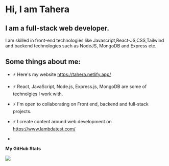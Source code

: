 Hi, I am Tahera
=======================

I am a full-stack web developer.
----------------------------

I am skilled in front-end technologies like Javascript,React-JS,CSS,Tailwind and backend technologies such as NodeJS, MongoDB and Express etc. 

## Some things about me:

* ⚡ Here's my website https://tahera.netlify.app/

* ⚡ React, JavaScript, Node.js, Express.js, MongoDB are some of technolgies I work with.

* ⚡ I'm open to collaborating on Front end, backend and full-stack projects.
 
* ⚡  I create content around web development on https://www.lambdatest.com/

*





<b>My GitHub Stats</b>

<a href="http://www.github.com/Undisclosed64"><img src="https://github-readme-streak-stats.herokuapp.com/?user=Undisclosed64&stroke=ffffff&background=1c1917&ring=0891b2&fire=0891b2&currStreakNum=ffffff&currStreakLabel=0891b2&sideNums=ffffff&sideLabels=ffffff&dates=ffffff&hide_border=true" /></a>




